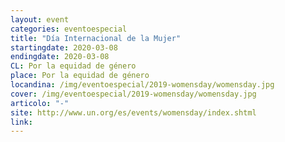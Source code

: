 ```yaml
---
layout: event
categories: eventoespecial
title: "Día Internacional de la Mujer"
startingdate: 2020-03-08
endingdate: 2020-03-08
CL: Por la equidad de género
place: Por la equidad de género
locandina: /img/eventoespecial/2019-womensday/womensday.jpg
cover: /img/eventoespecial/2019-womensday/womensday.jpg
articolo: "-"
site: http://www.un.org/es/events/womensday/index.shtml
link:
---
```

